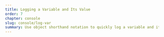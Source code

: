 ```yaml
---
title: Logging a Variable and Its Value
order: 7
chapter: console
slug: console/log-var
summary: Use object shorthand notation to quickly log a variable and its value.
---
```

